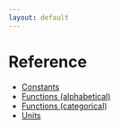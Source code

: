 ```yaml
---
layout: default
---
```


# Reference

- [Constants](constants.html)
- [Functions (alphabetical)](functions/alphabetical.html)
- [Functions (categorical)](functions/categorical.html)
- [Units](units.html)
